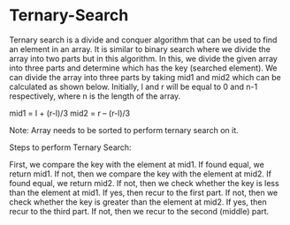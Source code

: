 # Ternary-Search



Ternary search is a divide and conquer algorithm that can be used to find an element in an array. It is similar to binary search where we divide the array into two parts but in this algorithm. In this, we divide the given array into three parts and determine which has the key (searched element). We can divide the array into three parts by taking mid1 and mid2 which can be calculated as shown below. Initially, l and r will be equal to 0 and n-1 respectively, where n is the length of the array.

mid1 = l + (r-l)/3
mid2 = r – (r-l)/3

Note: Array needs to be sorted to perform ternary search on it.

Steps to perform Ternary Search:

First, we compare the key with the element at mid1. If found equal, we return mid1.
If not, then we compare the key with the element at mid2. If found equal, we return mid2.
If not, then we check whether the key is less than the element at mid1. If yes, then recur to the first part.
If not, then we check whether the key is greater than the element at mid2. If yes, then recur to the third part.
If not, then we recur to the second (middle) part.
